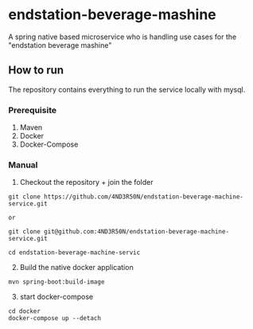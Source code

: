# endstation-beverage-mashine
A spring native based microservice who is handling use cases for the "endstation beverage mashine"

## How to run
The repository contains everything to run the service locally with mysql.

### Prerequisite
1. Maven
2. Docker
3. Docker-Compose
### Manual
1. Checkout the repository + join the folder
```commandline
git clone https://github.com/4ND3R50N/endstation-beverage-machine-service.git

or

git clone git@github.com:4ND3R50N/endstation-beverage-machine-service.git

cd endstation-beverage-machine-servic
```
2. Build the native docker application
```commandline
mvn spring-boot:build-image
```
3. start docker-compose
```commandline
cd docker
docker-compose up --detach
```